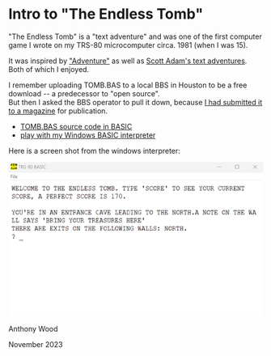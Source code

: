 # Intro to  "The Endless Tomb"

"The Endless Tomb" is a "text adventure" and was one of the first computer game I wrote on my TRS-80 microcomputer circa. 1981 (when I was 15). 

It was inspired by ["Adventure"](https://en.wikipedia.org/wiki/Colossal_Cave_Adventure) as well as 
[Scott Adam's text adventures](https://en.wikipedia.org/wiki/List_of_Scott_Adams_Adventure_video_games).  Both of which I enjoyed.  

I remember uploading TOMB.BAS to a local BBS in Houston to be a free download -- a predecessor to "open source".  
 But then I asked the BBS operator to pull it down, because [I had submitted it to a magazine](../../scans/1981-7-20-creative-computing-tomb.jpg)
 for publication.    

   -  [TOMB.BAS source code in BASIC](./tomb.bas.txt)
   -  [play with my Windows BASIC interpreter](../../Win/basic-classics/Classic%20Basic%20Games%20v1_0.zip)

Here is a screen shot from the windows interpreter:

 ![Endless Tomb Screen Grab](./Screenshot.png)


Anthony Wood

November 2023

